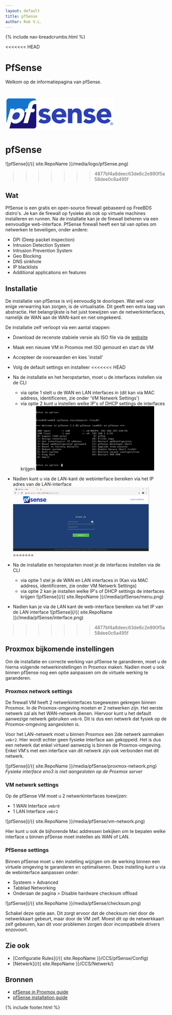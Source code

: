 ```yaml
---
layout: default
title: pfSense
author: Rob V.L.
---
```


{% include nav-breadcrumbs.html %}



<<<<<<< HEAD
# PfSense

Welkom op de informatiepagina van pfSense.

![pfSense](../../media/logo/pfSense.png)
=======
# pfSense
![pfSense](/{{ site.RepoName }}/media/logo/pfSense.png)
>>>>>>> 4877bf4a8deec63de6c2e890f5a58dee0c6a495f

## Wat
PfSense is een gratis en open-source firewall gebaseerd op FreeBDS distro's. Je kan de firewall op fysieke als ook op virtuele machines installeren en runnen. Na de installatie kan je de firewall beheren via een eenvoudige web-interface. PfSense firewall heeft een tal van opties om netwerken te beveiligen, onder andere:

* DPI (Deep packet inspection)
* Intrusion Detection System
* Intrusion Prevention System
* Geo Blocking
* DNS sinkhole
* IP blacklists
* Additional applications en features  

## Installatie 
De installatie van pfSense is vrij eenvoudig te doorlopen. Wat wel voor enige verwarring kan zorgen, is de virtualisatie. Dit geeft een extra laag van abstractie. Het belangrijkste is het juist toewijzen van de netwerkinterfaces, namelijk de WAN aan de WAN-kant en niet omgekeerd. 

De installatie zelf verloopt via een aantal stappen:
* Download de recenste stabiele versie als ISO file via de [website](https://www.pfsense.org/download/)
* Maak een nieuwe VM in Proxmox met ISO gemount en start de VM
* Accepteer de voorwaarden en kies 'install'
* Volg de default settings en installeer
<<<<<<< HEAD
* Na de installatie en het heropstarten, moet u de interfaces instellen via de CLI
    * via optie 1 stelt u de WAN en LAN interfaces in (dit kan via MAC address, identificeren, zie onder 'VM Netwerk Settings')
    * via optie 2 kunt u instellen welke IP's of DHCP settings de interfaces krijgen
        ![pfSense](../../media/pfSense/menu.png)

* Nadien kunt u via de LAN-kant de webinterface bereiken via het IP adres van de LAN-interface
![pfSense](../../media/pfSense/interface.png)
=======
* Na de installatie en heropstarten moet je de interfaces instellen via de CLI
    * via optie 1 stel je de WAN en LAN interfaces in (Kan via MAC address, identificeren, zie onder VM Netwerk Settings)
    * via optie 2 kan je installen welke IP's of DHCP settings de interfaces krijgen
        ![pfSense](/{{ site.RepoName }}//media/pfSense/menu.png)

* Nadien kan je via de LAN kant de web-interface bereiken via het IP van de LAN interface
![pfSense](/{{ site.RepoName }}//media/pfSense/interface.png)
>>>>>>> 4877bf4a8deec63de6c2e890f5a58dee0c6a495f

## Proxmox bijkomende instellingen
Om de installatie en correcte werking van pfSense te garanderen, moet u de hierna volgende netwerkinstellingen in Proxmox maken. Nadien moet u ook binnen pfSense nog een optie aanpassen om de virtuele werking te garanderen. 

### Proxmox network settings
De firewall VM heeft 2 netwerkinterfaces toegewezen gekregen binnen Proxmox. In de Proxmox-omgeving moeten er 2 netwerken zijn. 
Het eerste netwerk zal als het WAN-netwerk dienen. Hiervoor kunt u het default aanwezige netwerk gebruiken ```vmbr0```. Dit is dus een netwerk dat fysiek op de Proxmox-omgeving aangesloten is. 

Voor het LAN-netwerk moet u binnen Proxmox een 2de netwerk aanmaken ```vmbr2```. Hier wordt echter geen fysieke interface aan gekoppeld. Het is dus een netwerk dat enkel virtueel aanwezig is binnen de Proxmox-omgeving. Enkel VM's met een interface van dit netwerk zijn ook verbonden met dit netwerk. 

![pfSense](/{{ site.RepoName }}/media/pfSense/proxmox-network.png)
_Fysieke interface eno3 is niet aangesloten op de Proxmox server_

### VM netwerk settings
Op de pfSense VM moet u 2 netwerkinterfaces toewijzen:
* 1 WAN Interface ```vmbr0```
* 1 LAN Interface ```vmbr2```

![pfSense](/{{ site.RepoName }}/media/pfSense/vm-network.png)

Hier kunt u ook de bijhorende Mac addressen bekijken om te bepalen welke interface u binnen pfSense moet instellen als WAN of LAN.

### PfSense settings
Binnen pfSense moet u één instelling wijzigen om de werking binnen een virtuele omgeving te garanderen en optimaliseren. Deze instelling kunt u via de webinterface aanpassen onder: 
* Systeem > Advanced 
* Tabblad Networking
* Onderaan de pagina > Disable hardware checksum offload

![pfSense](/{{ site.RepoName }}/media/pfSense/checksum.png)


Schakel deze optie aan. Dit zorgt ervoor dat de checksum niet door de netwerkkaart gebeurt, maar door de VM zelf. Moest dit op de netwerkkaart zelf gebeuren, kan dit voor problemen zorgen door incompatibele drivers enzovoort.

## Zie ook
* [Configuratie Rules](/{{ site.RepoName }}/CCS/pfSense/Config)
* [Netwerk](/{{ site.RepoName }}/CCS/Netwerk/)

## Bronnen 
* [pfSense in Proxmox guide ](https://docs.netgate.com/pfsense/en/latest/virtualization/virtualizing-pfsense-with-proxmox.html)
* [pfSense installation guide ](https://docs.netgate.com/pfsense/en/latest/install/installing-pfsense.html)

{% include footer.html %}
